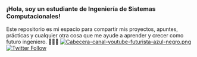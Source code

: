### ¡Hola, soy un estudiante de Ingeniería de Sistemas Computacionales!
Este repositorio es mi espacio para compartir mis proyectos, apuntes, prácticas y cualquier otra cosa que me ayude a aprender y crecer como futuro ingeniero. 👋👨‍💻
[![Cabecera-canal-youtube-futurista-azul-negro.png](https://i.postimg.cc/50hjcYLm/Cabecera-canal-youtube-futurista-azul-negro.png)](https://postimg.cc/tZz9Wgr1)
[![Twitter Follow](https://img.shields.io/Instagram/follow/Javiermtzmx?style=social)](https://twitter.com/javiermtzmx)


<!--
**JavieraAMartinez/JavieraAMartinez** is a ✨ _special_ ✨ repository because its `README.md` (this file) appears on your GitHub profile.

Here are some ideas to get you started:

- 🔭 I’m currently working on ...
- 🌱 I’m currently learning ...
- 👯 I’m looking to collaborate on ...
- 🤔 I’m looking for help with ...
- 💬 Ask me about ...
- 📫 How to reach me: ...
- 😄 Pronouns: ...
- ⚡ Fun fact: ...
-->
